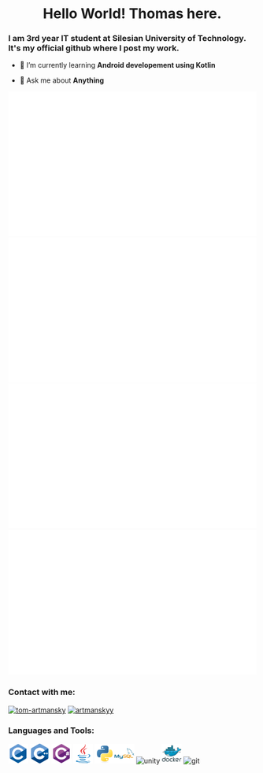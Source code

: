 <h1 align="center">Hello World! Thomas here.</h1>
<h3 align="left">I am 3rd year IT student at Silesian University of Technology. It's my official github where I post my work.</h3>

- 🌱 I’m currently learning **Android developement using Kotlin**

- 💬 Ask me about **Anything**

<div align="center">

<a href="https://github.com/Artmansky/github-stats#gh-dark-mode-only">
<img src="https://github.com/Artmansky/github-stats/blob/master/generated/overview.svg#gh-dark-mode-only" />
<img src="https://github.com/Artmansky/github-stats/blob/master/generated/languages.svg#gh-dark-mode-only" />
</a>
<a href="https://github.com/Artmansky/github-stats#gh-light-mode-only">
<img src="https://github.com/Artmansky/github-stats/blob/master/generated/overview.svg#gh-dark-mode-only#gh-light-mode-only" />
<img src="https://github.com/Artmansky/github-stats/blob/master/generated/languages.svg#gh-dark-mode-only#gh-light-mode-only" />
</a>

</div>

<h3 align="left">Contact with me:</h3>
<p align="left">
<a href="https://linkedin.com/in/tom-artmansky" target="blank"><img align="center" src="https://raw.githubusercontent.com/rahuldkjain/github-profile-readme-generator/master/src/images/icons/Social/linked-in-alt.svg" alt="tom-artmansky" height="30" width="40" /></a>
<a href="https://instagram.com/artmanskyy" target="blank"><img align="center" src="https://raw.githubusercontent.com/rahuldkjain/github-profile-readme-generator/master/src/images/icons/Social/instagram.svg" alt="artmanskyy" height="30" width="40" /></a>
</p>

<h3 align="left">Languages and Tools:</h3>
<p align="left"> <img src="https://raw.githubusercontent.com/devicons/devicon/master/icons/c/c-original.svg" alt="c" width="40" height="40"/> <img src="https://raw.githubusercontent.com/devicons/devicon/master/icons/cplusplus/cplusplus-original.svg" alt="cplusplus" width="40" height="40"/> <img src="https://raw.githubusercontent.com/devicons/devicon/master/icons/csharp/csharp-original.svg" alt="csharp" width="40" height="40"/> <img src="https://raw.githubusercontent.com/devicons/devicon/master/icons/java/java-original.svg" alt="java" width="40" height="40"/> <img src="https://raw.githubusercontent.com/devicons/devicon/master/icons/python/python-original.svg" alt="python" width="40" height="40"/><img src="https://raw.githubusercontent.com/devicons/devicon/master/icons/mysql/mysql-original-wordmark.svg" alt="mysql" width="40" height="40"/> <img src="https://www.vectorlogo.zone/logos/unity3d/unity3d-icon.svg" alt="unity" width="40" height="40"/> <img src="https://raw.githubusercontent.com/devicons/devicon/master/icons/docker/docker-original-wordmark.svg" alt="docker" width="40" height="40"/> <img src="https://www.vectorlogo.zone/logos/git-scm/git-scm-icon.svg" alt="git" width="40" height="40"/></p>
